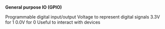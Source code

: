 **General purpose IO (GPIO)**

Programmable digital input/output
Voltage to represent digital signals
    3.3V for 1
    0.0V for 0
Useful to interact with devices

